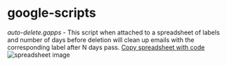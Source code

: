 # google-scripts
*_auto-delete.gapps_* - This script when attached to a spreadsheet of labels and number of days before deletion will clean up emails with the corresponding label after N days pass.
[Copy spreadsheet with code](https://docs.google.com/spreadsheets/d/1JsE99LoF8M5zjiMii3UkVGEBok0gjIHnXl_ZjMCbguo/edit?usp=sharing)
![spreadsheet image](https://user-images.githubusercontent.com/8515817/29008888-e60b6770-7aeb-11e7-8a50-86271a87d796.png)
